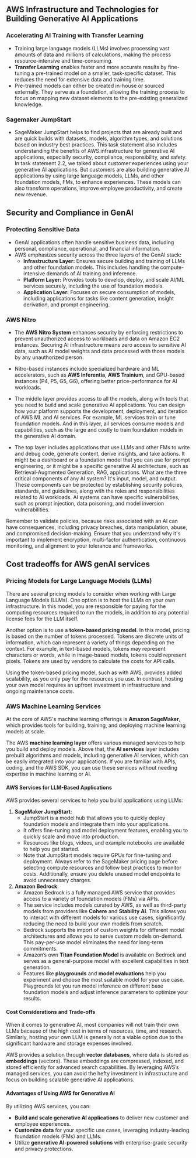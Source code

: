 ## AWS Infrastructure and Technologies for Building Generative AI Applications

### **Accelerating AI Training with Transfer Learning**
- Training large language models (LLMs) involves processing vast amounts of data and millions of calculations, making the process resource-intensive and time-consuming.
- **Transfer Learning** enables faster and more accurate results by fine-tuning a pre-trained model on a smaller, task-specific dataset. This reduces the need for extensive data and training time.
- Pre-trained models can either be created in-house or sourced externally. They serve as a foundation, allowing the training process to focus on mapping new dataset elements to the pre-existing generalized knowledge.
### Sagemaker JumpStart
- SageMaker JumpStart helps to find projects that are already built and are quick builds with datasets, models, algorithm types, and solutions based on industry best practices. This task statement also includes understanding the benefits of AWS infrastructure for generative AI applications, especially security, compliance, responsibility, and safety. In task statement 2.2, we talked about customer experiences using your generative AI applications. But customers are also building generative AI applications by using large language models, LLMs, and other foundation models, FMs, to enhance experiences. These models can also transform operations, improve employee productivity, and create new revenue.

## Security and Compliance in GenAI

### Protecting Sensitive Data
- GenAI applications often handle sensitive business data, including personal, compliance, operational, and financial information.
- AWS emphasizes security across the three layers of the GenAI stack:
    - **Infrastructure Layer:** Ensures secure building and training of LLMs and other foundation models. This includes handling the compute-intensive demands of AI training and inference.
    - **Platform Layer:** Provides tools to develop, deploy, and scale AI/ML services securely, including the use of foundation models.
    - **Application Layer:** Focuses on secure consumption of models, including applications for tasks like content generation, insight derivation, and prompt engineering.
### AWS Nitro 
- The **AWS Nitro System** enhances security by enforcing restrictions to prevent unauthorized access to workloads and data on Amazon EC2 instances. Securing AI infrastructure means zero access to sensitive AI data, such as AI model weights and data processed with those models by any unauthorized person. 
- Nitro-based instances include specialized hardware and ML accelerators, such as **AWS Inferentia**, **AWS Trainium**, and GPU-based instances (P4, P5, G5, G6), offering better price-performance for AI workloads. 

- The middle layer provides access to all the models, along with tools that you need to build and scale generative AI applications. You can design how your platform supports the development, deployment, and iteration of AWS ML and AI services.  For example, ML services train or tune foundation models. And in this layer, all services consume models and capabilities, such as the large and costly to train foundation models in the generative AI domain.

- The top layer includes applications that use LLMs and other FMs to write and debug code, generate content, derive insights, and take actions. It might be a dashboard or a foundation model that you can use for prompt engineering, or it might be a specific generative AI architecture, such as Retrieval-Augmented Generation, RAG, applications. What are the three critical components of any AI system? It's input, model, and output. These components can be protected by establishing security policies, standards, and guidelines, along with the roles and responsibilities related to AI workloads. AI systems can have specific vulnerabilities, such as prompt injection, data poisoning, and model inversion vulnerabilities.

Remember to validate policies, because risks associated with an AI can have consequences, including privacy breaches, data manipulation, abuse, and compromised decision-making. Ensure that you understand why it's important to implement encryption, multi-factor authentication, continuous monitoring, and alignment to your tolerance and frameworks.

## Cost tradeoffs for AWS genAI services
### Pricing Models for Large Language Models (LLMs)
There are several pricing models to consider when working with Large Language Models (LLMs). One option is to host the LLMs on your own infrastructure. In this model, you are responsible for paying for the computing resources required to run the models, in addition to any potential license fees for the LLM itself.

Another option is to use a **token-based pricing model**. In this model, pricing is based on the number of tokens processed. Tokens are discrete units of information, which can represent a variety of things depending on the context. For example, in text-based models, tokens may represent characters or words, while in image-based models, tokens could represent pixels. Tokens are used by vendors to calculate the costs for API calls.

Using the token-based pricing model, such as with AWS, provides added scalability, as you only pay for the resources you use. In contrast, hosting your own model requires an upfront investment in infrastructure and ongoing maintenance costs.

### AWS Machine Learning Services
At the core of AWS's machine learning offerings is **Amazon SageMaker**, which provides tools for building, training, and deploying machine learning models at scale.

The AWS **machine learning layer** offers various managed services to help you build and deploy models. Above that, the **AI services** layer includes prebuilt algorithms and models, including generative AI services, which can be easily integrated into your applications. If you are familiar with APIs, coding, and the AWS SDK, you can use these services without needing expertise in machine learning or AI.

#### AWS Services for LLM-Based Applications
AWS provides several services to help you build applications using LLMs:
1. **SageMaker JumpStart**:
    - JumpStart is a model hub that allows you to quickly deploy foundation models and integrate them into your applications.
    - It offers fine-tuning and model deployment features, enabling you to quickly scale and move into production.
    - Resources like blogs, videos, and example notebooks are available to help you get started.
    - Note that JumpStart models require GPUs for fine-tuning and deployment. Always refer to the SageMaker pricing page before selecting compute resources and follow best practices to monitor costs. Additionally, ensure you delete unused model endpoints to avoid unnecessary charges.
2. **Amazon Bedrock**:
    - Amazon Bedrock is a fully managed AWS service that provides access to a variety of foundation models (FMs) via APIs.
    - The service includes models curated by AWS, as well as third-party models from providers like **Cohere** and **Stability AI**. This allows you to interact with different models for various use cases, significantly reducing the need to build your own models from scratch.
    - Bedrock supports the import of custom weights for different model architectures and allows you to serve custom models on-demand. This pay-per-use model eliminates the need for long-term commitments.
    - Amazon’s own **Titan Foundation Model** is available on Bedrock and serves as a general-purpose model with excellent capabilities in text generation.
    - Features like **playgrounds** and **model evaluations** help you experiment and choose the most suitable model for your use case. Playgrounds let you run model inference on different base foundation models and adjust inference parameters to optimize your results.

#### Cost Considerations and Trade-offs
When it comes to generative AI, most companies will not train their own LLMs because of the high cost in terms of resources, time, and research. Similarly, hosting your own LLM is generally not a viable option due to the significant hardware and storage expenses involved.

AWS provides a solution through **vector databases**, where data is stored as **embeddings** (vectors). These embeddings are compressed, indexed, and stored efficiently for advanced search capabilities. By leveraging AWS’s managed services, you can avoid the hefty investment in infrastructure and focus on building scalable generative AI applications.
#### Advantages of Using AWS for Generative AI
By utilizing AWS services, you can:
- **Build and scale generative AI applications** to deliver new customer and employee experiences.
- **Customize data** for your specific use cases, leveraging industry-leading foundation models (FMs) and LLMs.
- Utilize **generative AI-powered solutions** with enterprise-grade security and privacy protections.